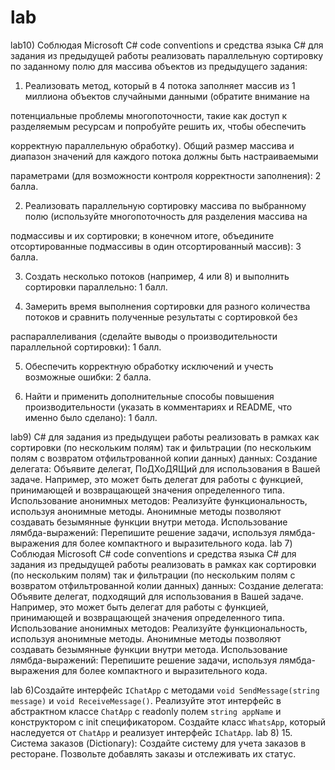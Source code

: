 # lab
lab10)
Соблюдая Microsoft C# code conventions и средства языка С# для задания из предыдущей работы реализовать параллельную сортировку по заданному полю для массива объектов из предыдущего задания:

1. Реализовать метод, который в 4 потока заполняет массив из 1 миллиона объектов случайными данными (обратите внимание на

потенциальные проблемы многопоточности, такие как доступ к разделяемым ресурсам и попробуйте решить их, чтобы обеспечить

корректную параллельную обработку). Общий размер массива и диапазон значений для каждого потока должны быть настраиваемыми

параметрами (для возможности контроля корректности заполнения): 2 балла.

2. Реализовать параллельную сортировку массива по выбранному полю (используйте многопоточность для разделения массива на

подмассивы и их сортировки; в конечном итоге, объедините отсортированные подмассивы в один отсортированный массив): 3 балла.

3. Создать несколько потоков (например, 4 или 8) и выполнить сортировки параллельно: 1 балл.

4. Замерить время выполнения сортировки для разного количества потоков и сравнить полученные результаты с сортировкой без

распараллеливания (сделайте выводы о производительности параллельной сортировки): 1 балл.

5. Обеспечить корректную обработку исключений и учесть возможные ошибки: 2 балла.

6. Найти и применить дополнительные способы повышения производительности (указать в комментариях и README, что именно было сделано): 1 балл.

lab9)
С# для задания из предыдущеи работы реализовать в рамках как сортировки (по нескольким полям) так и фильтрации (по нескольким полям с возвратом отфильтрованной копии данных) данных:
﻿﻿﻿Создание делегата:
Объявите делегат,
ПоДХоДЯЩий для
использования в Вашей задаче. Например, это может быть делегат для работы с функцией, принимающей и возвращающей значения определенного типа.
﻿﻿﻿Использование анонимных методов:
Реализуйте функциональность, используя анонимные методы. Анонимные методы позволяют создавать безымянные функции внутри метода.
﻿﻿﻿Использование лямбда-выражений: Перепишите решение задачи, используя лямбда-выражения для более компактного и выразительного кода.
lab 7)
Соблюдая Microsoft C# code conventions и средства языка С# для задания из предыдущей работы реализовать в рамках как сортировки (по нескольким полям) так и фильтрации (по нескольким полям с возвратом отфильтрованной колии данных) данных:
﻿﻿﻿Создание делегата: Объявите делегат, подходящий для использования в Вашей задаче.
Например, это может быть делегат для работы с функцией, принимающей и возвращающей значения определенного типа.
﻿﻿﻿Использование анонимных методов: Реализуйте функциональность, используя анонимные методы. Анонимные методы позволяют создавать безымянные функции внутри метода.
﻿﻿﻿Использование лямбда-выражений: Перепишите решение задачи, используя лямбда-выражения для более компактного и выразительного кода.

lab 6)Создайте интерфейс `IChatApp` с методами `void SendMessage(string
message)` и `void ReceiveMessage()`. Реализуйте этот интерфейс в
абстрактном классе `ChatApp` с readonly полем `string appName` и
конструктором с init спецификатором. Создайте класс `WhatsApp`,
который наследуется от `ChatApp` и реализует интерфейс `IChatApp`.
lab 8)
15. Система заказов (Dictionary):
Создайте систему для учета заказов в ресторане. Позвольте добавлять заказы
и отслеживать их статус.
